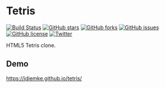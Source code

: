 # Tetris
[![Build Status](https://travis-ci.org/jdiemke/tetris.svg?branch=master)](https://travis-ci.org/jdiemke/tetris)
[![GitHub stars](https://img.shields.io/github/stars/jdiemke/tetris.svg)](https://github.com/jdiemke/tetris/stargazers)
[![GitHub forks](https://img.shields.io/github/forks/jdiemke/tetris.svg)](https://github.com/jdiemke/tetris/network)
[![GitHub issues](https://img.shields.io/github/issues/jdiemke/tetris.svg)](https://github.com/jdiemke/tetris/issues)
[![GitHub license](https://img.shields.io/github/license/jdiemke/tetris.svg)](https://github.com/jdiemke/tetris/blob/master/LICENSE)
[![Twitter](https://img.shields.io/twitter/url/https/github.com/jdiemke/tetris.svg?style=social)](https://twitter.com/intent/tweet?text=Wow:&url=https%3A%2F%2Fgithub.com%2Fjdiemke%2Ftetris)

HTML5 Tetris clone.

## Demo

https://jdiemke.github.io/tetris/
